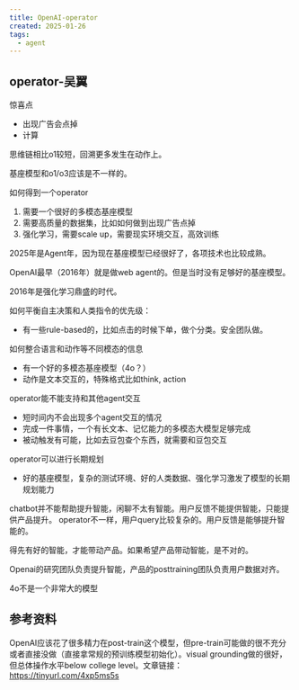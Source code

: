 ```yaml
---
title: OpenAI-operator
created: 2025-01-26
tags:
  - agent
---
```

## operator-吴翼

惊喜点
- 出现广告会点掉
- 计算

思维链相比o1较短，回溯更多发生在动作上。

基座模型和o1/o3应该是不一样的。

如何得到一个operator
1. 需要一个很好的多模态基座模型
2. 需要高质量的数据集，比如如何做到出现广告点掉
3. 强化学习，需要scale up，需要现实环境交互，高效训练

2025年是Agent年，因为现在基座模型已经很好了，各项技术也比较成熟。

OpenAI最早（2016年）就是做web agent的。但是当时没有足够好的基座模型。

2016年是强化学习鼎盛的时代。

如何平衡自主决策和人类指令的优先级：
- 有一些rule-based的，比如点击的时候下单，做个分类。安全团队做。

如何整合语言和动作等不同模态的信息
- 有一个好的多模态基座模型（4o？）
- 动作是文本交互的，特殊格式比如think, action

operator能不能支持和其他agent交互
- 短时间内不会出现多个agent交互的情况
- 完成一件事情，一个有长文本、记忆能力的多模态大模型足够完成
- 被动触发有可能，比如去豆包查个东西，就需要和豆包交互

operator可以进行长期规划
- 好的基座模型，复杂的测试环境、好的人类数据、强化学习激发了模型的长期规划能力

chatbot并不能帮助提升智能，闲聊不太有智能。用户反馈不能提供智能，只能提供产品提升。
operator不一样，用户query比较复杂的。用户反馈是能够提升智能的。

得先有好的智能，才能带动产品。如果希望产品带动智能，是不对的。

Openai的研究团队负责提升智能，产品的posttraining团队负责用户数据对齐。

4o不是一个非常大的模型

## 参考资料

OpenAI应该花了很多精力在post-train这个模型，但pre-train可能做的很不充分或者直接没做（直接拿常规的预训练模型初始化）。visual grounding做的很好，但总体操作水平below college level。文章链接： https://tinyurl.com/4xp5ms5s 






